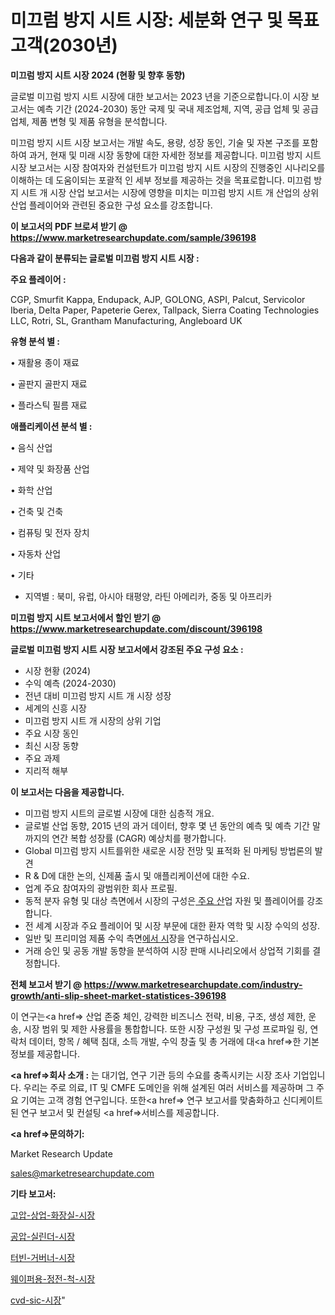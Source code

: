 # 미끄럼 방지 시트 시장: 세분화 연구 및 목표 고객(2030년)

<strong>미끄럼 방지 시트 시장 2024 (현황 및 향후 동향)</strong>

글로벌 미끄럼 방지 시트 시장에 대한 보고서는 2023 년을 기준으로합니다.이 시장 보고서는 예측 기간 (2024-2030) 동안 국제 및 국내 제조업체, 지역, 공급 업체 및 공급 업체, 제품 변형 및 제품 유형을 분석합니다.

미끄럼 방지 시트 시장 보고서는 개발 속도, 용량, 성장 동인, 기술 및 자본 구조를 포함하여 과거, 현재 및 미래 시장 동향에 대한 자세한 정보를 제공합니다. 미끄럼 방지 시트 시장 보고서는 시장 참여자와 컨설턴트가 미끄럼 방지 시트 시장의 진행중인 시나리오를 이해하는 데 도움이되는 포괄적 인 세부 정보를 제공하는 것을 목표로합니다. 미끄럼 방지 시트 개 시장 산업 보고서는 시장에 영향을 미치는 미끄럼 방지 시트 개 산업의 상위 산업 플레이어와 관련된 중요한 구성 요소를 강조합니다.



<strong>이 보고서의 PDF 브로셔 받기 @ <a href=https://www.marketresearchupdate.com/sample/396198>https://www.marketresearchupdate.com/sample/396198</a></strong>



<strong>다음과 같이 분류되는 글로벌 미끄럼 방지 시트 시장 :</strong>



<strong>주요 플레이어 :</strong>

CGP, Smurfit Kappa, Endupack, AJP, GOLONG, ASPI, Palcut, Servicolor Iberia, Delta Paper, Papeterie Gerex, Tallpack, Sierra Coating Technologies LLC, Rotri, SL, Grantham Manufacturing, Angleboard UK



<strong>유형 분석 별 :</strong>

• 재활용 종이 재료

• 골판지 골판지 재료

• 플라스틱 필름 재료



<strong>애플리케이션 분석 별 :</strong>

• 음식 산업

• 제약 및 화장품 산업

• 화학 산업

• 건축 및 건축

• 컴퓨팅 및 전자 장치

• 자동차 산업

• 기타

<ul>
  <li>지역별 : 북미, 유럽, 아시아 태평양, 라틴 아메리카, 중동 및 아프리카</li>
</ul>


<strong>미끄럼 방지 시트 보고서에서 할인 받기 @ <a href=https://www.marketresearchupdate.com/discount/396198>https://www.marketresearchupdate.com/discount/396198</a></strong>



<strong>글로벌 미끄럼 방지 시트 시장 보고서에서 강조된 주요 구성 요소 :</strong>
<ul>
  <li>시장 현황 (2024)</li>
  <li>수익 예측 (2024-2030)</li>
  <li>전년 대비 미끄럼 방지 시트 개 시장 성장</li>
  <li>세계의 신흥 시장</li>
  <li>미끄럼 방지 시트 개 시장의 상위 기업</li>
  <li>주요 시장 동인</li>
  <li>최신 시장 동향</li>
  <li>주요 과제</li>
  <li>지리적 해부</li>
</ul>


<strong>이 보고서는 다음을 제공합니다.</strong>
<ul>
  <li>미끄럼 방지 시트의 글로벌 시장에 대한 심층적 개요.</li>
  <li>글로벌 산업 동향, 2015 년의 과거 데이터, 향후 몇 년 동안의 예측 및 예측 기간 말까지의 연간 복합 성장률 (CAGR) 예상치를 평가합니다.</li>
  <li>Global 미끄럼 방지 시트를위한 새로운 시장 전망 및 표적화 된 마케팅 방법론의 발견</li>
  <li>R &amp; D에 대한 논의, 신제품 출시 및 애플리케이션에 대한 수요.</li>
  <li>업계 주요 참여자의 광범위한 회사 프로필.</li>
  <li>동적 분자 유형 및 대상 측면에서 시장의 구성은<a href=> 주요 산</a>업 자원 및 플레이어를 강조합니다.</li>
  <li>전 세계 시장과 주요 플레이어 및 시장 부문에 대한 환자 역학 및 시장 수익의 성장.</li>
  <li>일반 및 프리미엄 제품 수익 측면<a href=>에서 시</a>장을 연구하십시오.</li>
  <li>거래 승인 및 공동 개발 동향을 분석하여 시장 판매 시나리오에서 상업적 기회를 결정합니다.</li>
</ul>



<strong>전체 보고서 받기 @ <a href=https://www.marketresearchupdate.com/industry-growth/anti-slip-sheet-market-statistices-396198>https://www.marketresearchupdate.com/industry-growth/anti-slip-sheet-market-statistices-396198</a></strong>

이 연구는<a href=> 산업 존중</a> 체인, 강력한 비즈니스 전략, 비용, 구조, 생성 제한, 운송, 시장 범위 및 제한 사용률을 통합합니다. 또한 시장 구성원 및 구성 프로파일 링, 연락처 데이터, 항목 / 혜택 침대, 소득 개발, 수익 창출 및 총 거래에 대<a href=>한 기본 </a>정보를 제공합니다.



<strong><a href=>회사 소</a>개 :</strong>
는 대기업, 연구 기관 등의 수요를 충족시키는 시장 조사 기업입니다. 우리는 주로 의료, IT 및 CMFE 도메인을 위해 설계된 여러 서비스를 제공하며 그 주요 기여는 고객 경험 연구입니다. 또한<a href=> 연구 보</a>고서를 맞춤화하고 신디케이트 된 연구 보고서 및 컨설팅 <a href=>서비스</a>를 제공합니다.



<strong><a href=>문의하기:</a></strong>

Market Research Update

sales@marketresearchupdate.com



<strong>기타 보고서:</strong>

<a href=https://www.linkedin.com/pulse/고압-상업-화장실-시장-현재-및-미래-성장-2029-consumer-connection-chronicles-24-/>고압-상업-화장실-시장</a>

<a href=https://www.linkedin.com/pulse/공압-실린더-시장-세분화-연구-및-목표-고객2029년-analytics-avenue-adventures-24-ana-8nzhf/>공압-실린더-시장</a>

<a href=https://www.linkedin.com/pulse/터빈-거버너-시장-세분화-연구-및-목표-고객2029년-trend-tracking-tips-360-analysis-vkekf/>터빈-거버너-시장</a>

<a href=https://www.linkedin.com/pulse/웨이퍼용-정전-척-시장-진입-전략-및-위험-평가2030년-survey-spotlight-pro-24-analysis-w6yef/>웨이퍼용-정전-척-시장</a>

<a href=https://www.linkedin.com/pulse/cvd-sic-시장-현재-및-미래-성장-2029-trend-tracking-tips-360-analysis-8ts0f/>cvd-sic-시장</a>"
